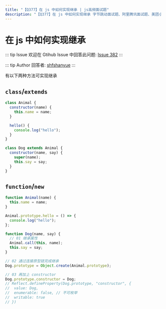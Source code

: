 ```yaml
---
title: "【Q377】在 js 中如何实现继承 | js高频面试题"
description: "【Q377】在 js 中如何实现继承 字节跳动面试题、阿里腾讯面试题、美团小米面试题。"
---
```


# 在 js 中如何实现继承

::: tip Issue
欢迎在 Gtihub Issue 中回答此问题: [Issue 382](https://github.com/shfshanyue/Daily-Question/issues/382)
:::

::: tip Author
回答者: [shfshanyue](https://github.com/shfshanyue)
:::

有以下两种方法可实现继承

## `class`/`extends`

```js
class Animal {
  constructor(name) {
    this.name = name;
  }

  hello() {
    console.log("hello");
  }
}

class Dog extends Animal {
  constructor(name, say) {
    super(name);
    this.say = say;
  }
}
```

## `function`/`new`

```js
function Animal(name) {
  this.name = name;
}

Animal.prototype.hello = () => {
  console.log("hello");
};

function Dog(name, say) {
  // 01 继承属性
  Animal.call(this, name);
  this.say = say;
}

// 02 通过连接原型链完成继承
Dog.prototype = Object.create(Animal.prototype);

// 03 再加上 constructor
Dog.prototype.constructor = Dog;
// Reflect.defineProperty(Dog.prototype, "constructor", {
//  value: Dog,
//  enumerable: false, // 不可枚举
//  writable: true
// })
```
